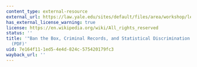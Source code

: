 ```yaml
---
content_type: external-resource
external_url: https://law.yale.edu/sites/default/files/area/workshop/leo/leo16_starr.pdf
has_external_license_warning: true
license: https://en.wikipedia.org/wiki/All_rights_reserved
status: ''
title: '"Ban the Box, Criminal Records, and Statistical Discrimination: A Field Experiment."
  (PDF)'
uid: 7e164f11-1ed5-4e4d-824c-575420179fc3
wayback_url: ''
---
```

